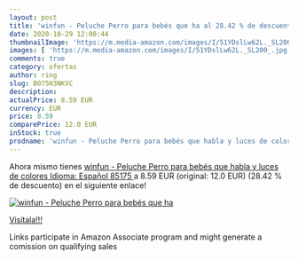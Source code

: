 ```yaml
---
layout: post
title: 'winfun - Peluche Perro para bebés que ha al 28.42 % de descuento'
date: 2020-10-29 12:00:44
thumbnailImage: 'https://m.media-amazon.com/images/I/51YDslLw62L._SL200_.jpg'
images: [ 'https://m.media-amazon.com/images/I/51YDslLw62L._SL200_.jpg' ]
comments: true
category: ofertas
author: ring
slug: B075H3NKVC
description:
actualPrice: 8.59 EUR
currency: EUR
price: 8.59
comparePrice: 12.0 EUR
inStock: true
prodname: 'winfun - Peluche Perro para bebés que habla y luces de colores  Idioma: Español  85175 '
---
```


Ahora mismo tienes [winfun - Peluche Perro para bebés que habla y luces de colores  Idioma: Español  85175 ](https://www.amazon.es/dp/B075H3NKVC/?tag=tolees-21) a 8.59 EUR (original: 12.0 EUR) (28.42 %  de descuento) en el siguiente enlace!

[![winfun - Peluche Perro para bebés que ha](https://m.media-amazon.com/images/I/51YDslLw62L._SL200_.jpg)](https://www.amazon.es/dp/B075H3NKVC/?tag=tolees-21)

[Visítala!!!](https://www.amazon.es/dp/B075H3NKVC/?tag=tolees-21)

Links participate in Amazon Associate program and might generate a comission on qualifying sales

